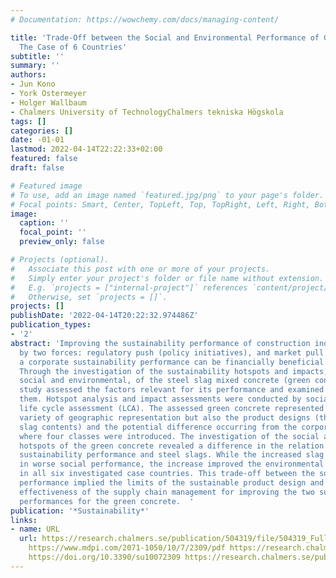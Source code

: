 ```yaml
---
# Documentation: https://wowchemy.com/docs/managing-content/

title: 'Trade-Off between the Social and Environmental Performance of Green Concrete:
  The Case of 6 Countries'
subtitle: ''
summary: ''
authors:
- Jun Kono
- York Ostermeyer
- Holger Wallbaum
- Chalmers University of TechnologyChalmers tekniska Högskola
tags: []
categories: []
date: -01-01
lastmod: 2022-04-14T22:22:33+02:00
featured: false
draft: false

# Featured image
# To use, add an image named `featured.jpg/png` to your page's folder.
# Focal points: Smart, Center, TopLeft, Top, TopRight, Left, Right, BottomLeft, Bottom, BottomRight.
image:
  caption: ''
  focal_point: ''
  preview_only: false

# Projects (optional).
#   Associate this post with one or more of your projects.
#   Simply enter your project's folder or file name without extension.
#   E.g. `projects = ["internal-project"]` references `content/project/deep-learning/index.md`.
#   Otherwise, set `projects = []`.
projects: []
publishDate: '2022-04-14T20:22:32.974486Z'
publication_types:
- '2'
abstract: 'Improving the sustainability performance of construction industry is driven
  by two forces: regulatory push (policy initiatives), and market pull where improving
  a corporate sustainability performance can be financially beneficial for enterprises.
  Through the investigation of the sustainability hotspots and impacts, concerning
  social and environmental, of the steel slag mixed concrete (green concrete) the
  study assessed the factors relevant for its performance and examined how to improve
  them. Hotspot analysis and impact assessments were conducted by social and environmental
  life cycle assessment (LCA). The assessed green concrete represented not just the
  variety of geographic representation but also the product designs (three different
  slag contents) and the potential difference occurring from the corporate efforts,
  where four classes were introduced. The investigation of the social and environmental
  hotspots of the green concrete revealed a difference in the relation between the
  sustainability performance and steel slags. While the increased slag content resulted
  in worse social performance, the increase improved the environmental performance
  in all six investigated case countries. This trade-off between the social and environmental
  performance implied the limits of the sustainable product design and suggested the
  effectiveness of the supply chain management for improving the two sustainability
  performances for the green concrete.  '
publication: '*Sustainability*'
links:
- name: URL
  url: https://research.chalmers.se/publication/504319/file/504319_Fulltext.pdf FULLTEXT
    https://www.mdpi.com/2071-1050/10/7/2309/pdf https://research.chalmers.se/publication/504092
    https://doi.org/10.3390/su10072309 https://research.chalmers.se/publication/504319
---
```

